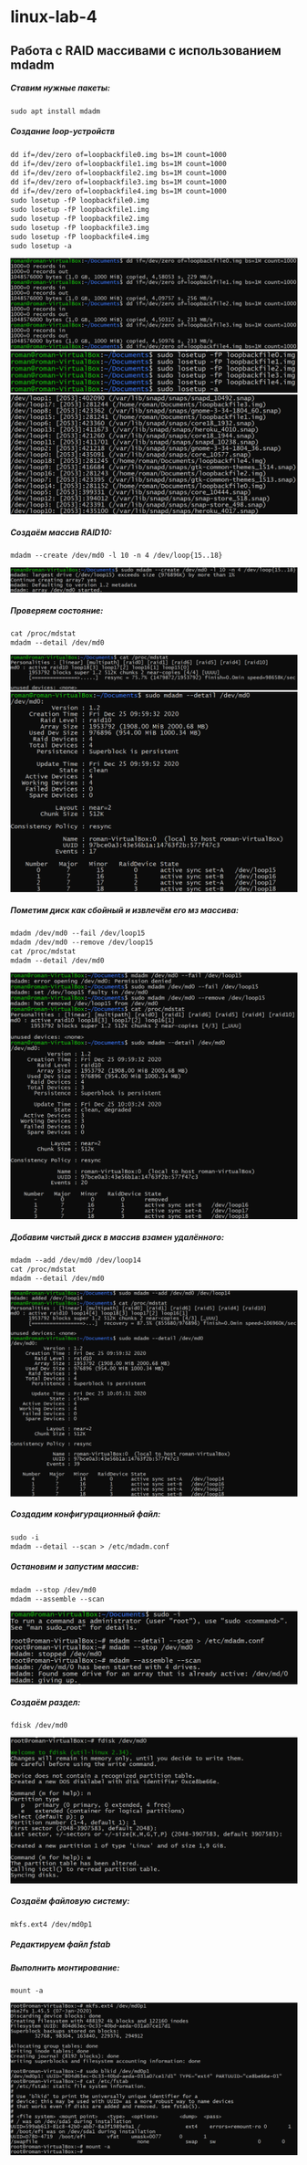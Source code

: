 # linux-lab-4
## Работа с RAID массивами с использованием mdadm

##### Ставим нужные пакеты:
```
sudo apt install mdadm
```
##### Создание loop-устройств
```
dd if=/dev/zero of=loopbackfile0.img bs=1M count=1000
dd if=/dev/zero of=loopbackfile1.img bs=1M count=1000
dd if=/dev/zero of=loopbackfile2.img bs=1M count=1000
dd if=/dev/zero of=loopbackfile3.img bs=1M count=1000
dd if=/dev/zero of=loopbackfile4.img bs=1M count=1000
sudo losetup -fP loopbackfile0.img
sudo losetup -fP loopbackfile1.img
sudo losetup -fP loopbackfile2.img
sudo losetup -fP loopbackfile3.img
sudo losetup -fP loopbackfile4.img
sudo losetup -a
```
![](images/image_2020-12-25_09-53-17.png)
![](images/image_2020-12-25_09-53-54.png)
![](images/image_2020-12-25_09-54-14.png)
##### Создаём массив RAID10:
```
mdadm --create /dev/md0 -l 10 -n 4 /dev/loop{15..18}
```
![](images/image_2020-12-25_10-00-27.png)
##### Проверяем состояние:
```
cat /proc/mdstat
mdadm --detail /dev/md0
```
![](images/image_2020-12-25_10-00-52.png)
![](images/image_2020-12-25_10-02-10.png)
##### Пометим диск как сбойный и извлечём его мз массива:
```
mdadm /dev/md0 --fail /dev/loop15 
mdadm /dev/md0 --remove /dev/loop15
cat /proc/mdstat
mdadm --detail /dev/md0
```
![](images/image_2020-12-25_10-04-06.png)
##### Добавим чистый диск в массив взамен удалённого:
```
mdadm --add /dev/md0 /dev/loop14
cat /proc/mdstat
mdadm --detail /dev/md0
```
![](images/image_2020-12-25_10-06-04.png)
##### Создадим конфигурационный файл:
```
sudo -i
mdadm --detail --scan > /etc/mdadm.conf
```
##### Остановим и запустим массив:
```
mdadm --stop /dev/md0
mdadm --assemble --scan
```
![](images/image_2020-12-25_10-08-45.png)
##### Создаём раздел:
```
fdisk /dev/md0
```
![](images/image_2020-12-25_10-10-59.png)
##### Создаём файловую систему:
```
mkfs.ext4 /dev/md0p1
```
##### Редактируем файл fstab
##### Выполнить монтирование:
```
mount -a
```
![](images/image_2020-12-25_10-15-18.png)

